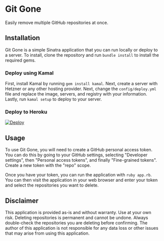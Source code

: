 # Git Gone
Easily remove multiple GitHub repositories at once.

## Installation
Git Gone is a simple Sinatra application that you can run locally or deploy to a server. To install, clone the repository and run `bundle install` to install the required gems.

### Deploy using Kamal
First, install Kamal by running `gem install kamal`. Next, create a server with Hetzner or any other hosting provider. Next, change the `config/deploy.yml` file and replace the image, servers, and registry with your information. Lastly, run `kamal setup` to deploy to your server.

### Deploy to Heroku
[![Deploy](https://www.herokucdn.com/deploy/button.svg)](https://heroku.com/deploy?template=https://github.com/jimmypoulsen/git-gone/tree/main)

## Usage
To use Git Gone, you will need to create a GitHub personal access token. You can do this by going to your GitHub settings, selecting "Developer settings", then "Personal access tokens", and finally "Fine-grained tokens". Create a new token with the "repo" scope.

Once you have your token, you can run the application with `ruby app.rb`. You can then visit the application in your web browser and enter your token and select the repositories you want to delete.

## Disclaimer
This application is provided as-is and without warranty. Use at your own risk. Deleting repositories is permanent and cannot be undone. Always double-check the repositories you are deleting before confirming. The author of this application is not responsible for any data loss or other issues that may arise from using this application.
